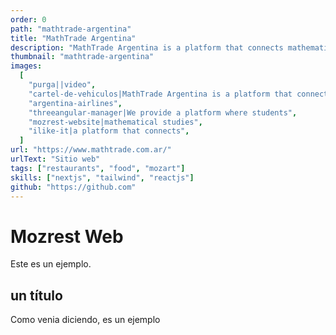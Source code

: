 ```yaml
---
order: 0
path: "mathtrade-argentina"
title: "MathTrade Argentina"
description: "MathTrade Argentina is a platform that connects mathematicians with students from all over the world. We provide a platform where students can find mentors and teachers to help them with their mathematical studies."
thumbnail: "mathtrade-argentina"
images:
  [
    "purga||video",
    "cartel-de-vehiculos|MathTrade Argentina is a platform that connects mathematicians with students from all over the world.",
    "argentina-airlines",
    "threeangular-manager|We provide a platform where students",
    "mozrest-website|mathematical studies",
    "ilike-it|a platform that connects",
  ]
url: "https://www.mathtrade.com.ar/"
urlText: "Sitio web"
tags: ["restaurants", "food", "mozart"]
skills: ["nextjs", "tailwind", "reactjs"]
github: "https://github.com"
---
```


# Mozrest Web

Este es un ejemplo.

## un título

Como venia diciendo, es un ejemplo
